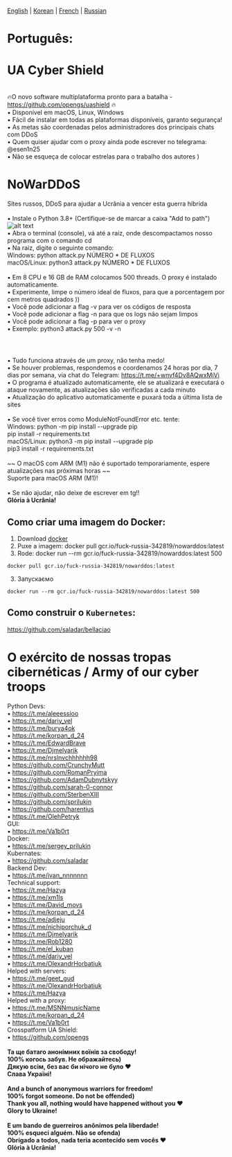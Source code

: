 [English](https://github.com/AlexTrushkovsky/NoWarDDoS/blob/main/README_en.md) | [Korean](https://github.com/AlexTrushkovsky/NoWarDDoS/blob/main/README_ko.md) | [French](https://github.com/AlexTrushkovsky/NoWarDDoS/blob/main/README_fr.md) | [Russian](https://github.com/AlexTrushkovsky/NoWarDDoS/blob/main/README_ru.md)

# <b1>Português:</b1>

# UA Cyber Shield

<br />🔥O novo software multiplataforma pronto para a batalha - https://github.com/opengs/uashield 🔥
<br />▪ Disponível em macOS, Linux, Windows
<br />▪ Fácil de instalar em todas as plataformas disponíveis, garanto segurança!
<br />▪ As metas são coordenadas pelos administradores dos principais chats com DDoS
<br />▪ Quem quiser ajudar com o proxy ainda pode escrever no telegrama: @esen1n25
<br />▪ Não se esqueça de colocar estrelas para o trabalho dos autores )

# NoWarDDoS

Sites russos, DDoS para ajudar a Ucrânia a vencer esta guerra híbrida
<br />
<br />▪ Instale o Python 3.8+ (Certifique-se de marcar a caixa "Add to path")
![alt text](https://miro.medium.com/max/1344/0*7nOyowsPsGI19pZT.png)
<br />▪ Abra o terminal (console), vá até a raiz, onde descompactamos nosso programa com o comando cd
<br />▪ Na raiz, digite o seguinte comando:
<br /> Windows: python attack.py NÚMERO * DE FLUXOS
<br /> macOS/Linux: python3 attack.py NÚMERO * DE FLUXOS
<br />
<br />▪ Em 8 CPU e 16 GB de RAM colocamos 500 threads. O proxy é instalado automaticamente.
<br />▪ Experimente, limpe o número ideal de fluxos, para que a porcentagem por cem metros quadrados ))
<br />▪ Você pode adicionar a flag -v para ver os códigos de resposta
<br />▪ Você pode adicionar a flag -n para que os logs não sejam limpos
<br />▪ Você pode adicionar a flag -p para ver o proxy
<br />▪ Exemplo: python3 attack.py 500 -v -n
<br />

#

<br />▪ Tudo funciona através de um proxy, não tenha medo!
<br />▪ Se houver problemas, respondemos e coordenamos 24 horas por dia, 7 dias por semana, via chat do Telegram: https://t.me/+wnvf4Dv8AQwxMjVi
<br />▪ O programa é atualizado automaticamente, ele se atualizará e executará o ataque novamente, as atualizações são verificadas a cada minuto
<br />▪ Atualização do aplicativo automaticamente e puxará toda a última lista de sites
<br />
<br />▪ Se você tiver erros como ModuleNotFoundError etc. tente:
<br /> Windows: python -m pip install --upgrade pip
<br /> pip install -r requirements.txt
<br /> macOS/Linux: python3 -m pip install --upgrade pip
<br /> pip3 install -r requirements.txt
<br />
<br /> ~~ O macOS com ARM (M1) não é suportado temporariamente, espere atualizações nas próximas horas ~~
<br /> Suporte para macOS ARM (M1)!
<br />
<br />▪ Se não ajudar, não deixe de escrever em tg!!
<br />**Glória à Ucrânia!**

## Como criar uma imagem do Docker:

1. Download [docker](https://www.docker.com/)
2. Puxe a imagem: 
docker pull gcr.io/fuck-russia-342819/nowarddos:latest
3.	Rode:
docker run --rm gcr.io/fuck-russia-342819/nowarddos:latest 500

```shell
docker pull gcr.io/fuck-russia-342819/nowarddos:latest
```

3. Запускаємо

```shell
docker run --rm gcr.io/fuck-russia-342819/nowarddos:latest 500
```

## Como construir o `Kubernetes`:

https://github.com/saladar/bellaciao

# O exército de nossas tropas cibernéticas / Army of our cyber troops
Python Devs:
<br />    ▪ https://t.me/aleeessioo
<br />    ▪ https://t.me/dariy_vel
<br />    ▪ https://t.me/burya4ok
<br />    ▪ https://t.me/korpan_d_24
<br />    ▪ https://t.me/EdwardBrave
<br />    ▪ https://t.me/Djmelyarik
<br />    ▪ https://t.me/nrslnvchhhhhh98
<br />    ▪ https://github.com/CrunchyMutt
<br />    ▪ https://github.com/RomanPryima
<br />    ▪ https://github.com/AdamDubnytskyy
<br />    ▪ https://github.com/sarah-0-connor
<br />    ▪ https://github.com/SterbenXIII
<br />    ▪ https://github.com/sprilukin
<br />    ▪ https://github.com/harentius
<br />    ▪ https://t.me/OlehPetryk
<br />GUI:
<br />    ▪ https://t.me/Va1b0rt
<br />Docker:
<br />    ▪ https://t.me/sergey_prilukin
<br />Kubernates:
<br />    ▪ https://github.com/saladar
<br />Backend Dev:
<br />    ▪ https://t.me/ivan_nnnnnnn
<br />Technical support:
<br />    ▪ https://t.me/Hazya
<br />    ▪ https://t.me/xm1ls
<br />    ▪ https://t.me/David_movs
<br />    ▪ https://t.me/korpan_d_24
<br />    ▪ https://t.me/adjeju
<br />    ▪ https://t.me/nichiporchuk_d
<br />    ▪ https://t.me/Djmelyarik
<br />    ▪ https://t.me/Rob1280
<br />    ▪ https://t.me/el_kuban
<br />    ▪ https://t.me/dariy_vel
<br />    ▪ https://t.me/OlexandrHorbatiuk
<br />Helped with servers:
<br />    ▪ https://t.me/geet_gud
<br />    ▪ https://t.me/OlexandrHorbatiuk
<br />    ▪ https://t.me/Hazya
<br />Helped with a proxy:
<br />    ▪ https://t.me/MSNNmusicName
<br />    ▪ https://t.me/korpan_d_24
<br />    ▪ https://t.me/Va1b0rt
<br />Crosspatform UA Shield:
<br />    ▪ https://github.com/opengs
<br />
<br />**Та ще батаго анонімних воїнів за свободу!**
<br />**100% когось забув. Не ображайтесь)**
<br />**Дякую всім, без вас би нічого не було ❤️**
<br />**Слава Україні!**
<br />
<br />**And a bunch of anonymous warriors for freedom!**
<br />**100% forgot someone. Do not be offended)**
<br />**Thank you all, nothing would have happened without you ❤️**
<br />**Glory to Ukraine!**
<br />
<br />**E um bando de guerreiros anônimos pela liberdade!**
<br />**100% esqueci alguém. Não se ofenda)**
<br />**Obrigado a todos, nada teria acontecido sem vocês ❤️**
<br />**Glória à Ucrânia!**
<br />
